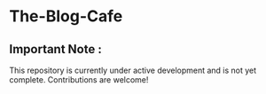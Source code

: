 # The-Blog-Cafe
## Important Note :
This repository is currently under active development and is not yet complete. Contributions are welcome!
